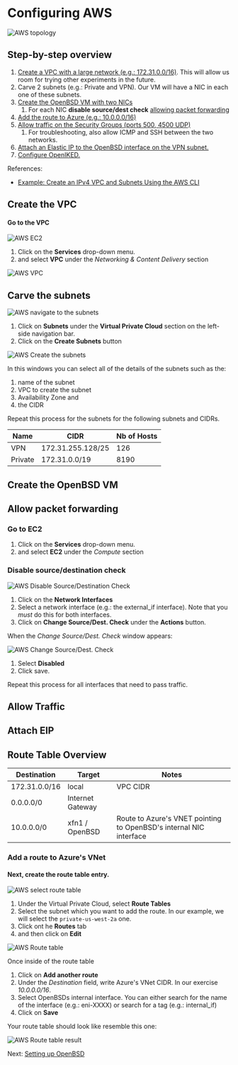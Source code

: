 # Configuring AWS

![AWS topology](images/topology-aws.png)

## Step-by-step overview

1. [Create a VPC with a large network (e.g.: 172.31.0.0/16)](#create-the-vpc). This will allow us room for trying other experiments in the future.
1. Carve 2 subnets (e.g.: Private and VPN). Our VM will have a NIC in each one of these subnets.
1. [Create the OpenBSD VM with two NICs](#create-the-openbsd-vm)
    1. For each NIC **disable source/dest check** [allowing packet forwarding](#allow-packet-forwarding)
1. [Add the route to Azure (e.g.: 10.0.0.0/16)](#route-table-overview)
1. [Allow traffic on the Security Groups (ports 500, 4500 UDP)](#allow-traffic)
    1. For troubleshooting, also allow ICMP and SSH between the two networks.
1. [Attach an Elastic IP to the OpenBSD interface on the VPN subnet.](#attach-eip)
1. [Configure OpenIKED.](04-setting-openbsd.md)

References: 
* [Example: Create an IPv4 VPC and Subnets Using the AWS CLI 
](http://docs.aws.amazon.com/AmazonVPC/latest/UserGuide/vpc-subnets-commands-example.html)

## Create the VPC

#### Go to the VPC

![AWS EC2](images/aws-select-ec2.png)

1. Click on the **Services** drop-down menu.
1. and select **VPC** under the *Networking & Content Delivery* section

![AWS VPC](images/aws-select-vpc.png)

## Carve the subnets

![AWS navigate to the subnets](images/vpc-subnets-create.png)

1. Click on **Subnets** under the **Virtual Private Cloud** section on the left-side navigation bar.
1. Click on the **Create Subnets** button

![AWS Create the subnets](images/aws-create-subnet.png)

In this windows you can select all of the details of the subnets such as the:

1. name of the subnet
1. VPC to create the subnet
1. Availability Zone and
1. the CIDR 

Repeat this process for the subnets for the following subnets and CIDRs.

| Name | CIDR | Nb of Hosts
|- | - | -
| VPN | 172.31.255.128/25 | 126
| Private | 172.31.0.0/19 | 8190

## Create the OpenBSD VM

## Allow packet forwarding

### Go to EC2

1. Click on the **Services** drop-down menu.
1. and select **EC2** under the *Compute* section



### Disable source/destination check

![AWS Disable Source/Destination Check](images/disable-ec2-nic-source-check.png)

1. Click on the **Network Interfaces** 
1. Select a network interface (e.g.: the external_if interface). Note that you _must_ do this for both interfaces.
1. Click on **Change Source/Dest. Check** under the **Actions** button. 

When the _Change Source/Dest. Check_ window appears:

![AWS Change Source/Dest. Check](images/disable-ec2-nic-source-check-window.png)

1. Select **Disabled** 
1. Click save.

Repeat this process for all interfaces that need to pass traffic.


## Allow Traffic

## Attach EIP



## Route Table Overview

|Destination | Target | Notes   
|---|---|---
|172.31.0.0/16 | local | VPC CIDR
|0.0.0.0/0 |  Internet Gateway |    
|10.0.0.0/0 | xfn1 / OpenBSD | Route to Azure's VNET pointing to OpenBSD's internal NIC interface

### Add a route to Azure's VNet

#### Next, create the route table entry.

![AWS select route table](images/aws-select-route-table.png)

1. Under the Virtual Private Cloud, select **Route Tables**
1. Select the subnet which you want to add the route. In our example, we will select the `private-us-west-2a` one.
1. Click ont he **Routes** tab 
1. and then click on **Edit**

![AWS Route table](images/aws-add-route.png)

Once inside of the route table

1. Click on **Add another route**
1. Under the _Destination_ field, write Azure's VNet CIDR. In our exercise _10.0.0.0/16_.
1. Select OpenBSDs internal interface. You can either search for the name of the interface (e.g.: eni-XXXX) or search for a tag (e.g.: internal_if)
1. Click on **Save** 

Your route table should look like resemble this one:

![AWS Route table result](images/aws-add-route-result.png)

Next: [Setting up OpenBSD](04-setting-openbsd.md)
